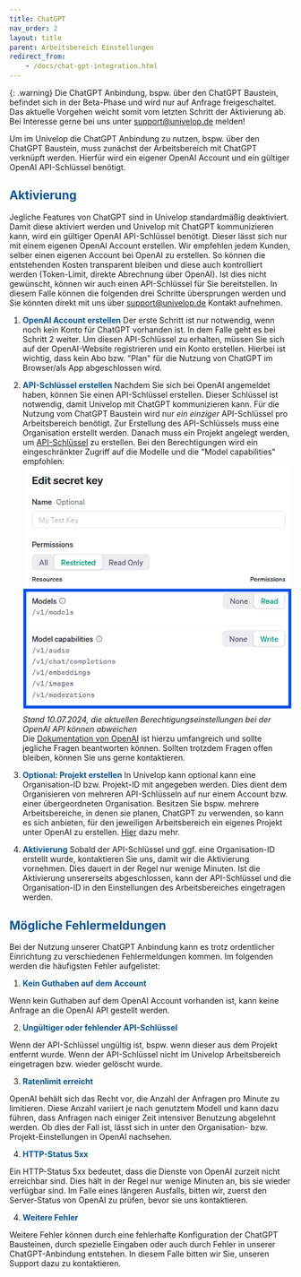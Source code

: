 ```yaml
---
title: ChatGPT
nav_order: 2
layout: title
parent: Arbeitsbereich Einstellungen
redirect_from:
    - /docs/chat-gpt-integration.html
---
```


{: .warning}
Die ChatGPT Anbindung, bspw. über den ChatGPT Baustein, befindet sich in der Beta-Phase und wird nur auf Anfrage freigeschaltet. Das aktuelle Vorgehen weicht somit vom letzten Schritt der Aktivierung ab. Bei Interesse gerne bei uns unter support@univelop.de melden!

Um im Univelop die ChatGPT Anbindung zu nutzen, bspw. über den ChatGPT Baustein, muss zunächst der Arbeitsbereich mit ChatGPT verknüpft werden.
Hierfür wird ein eigener OpenAI Account und ein gültiger OpenAI API-Schlüssel benötigt.

## <span style="color:#0b5394">**Aktivierung**</span>

Jegliche Features von ChatGPT sind in Univelop standardmäßig deaktiviert.
Damit diese aktiviert werden und Univelop mit ChatGPT kommunizieren kann, wird ein gültiger OpenAI API-Schlüssel benötigt.
Dieser lässt sich nur mit einem eigenen OpenAI Account erstellen.
Wir empfehlen jedem Kunden, selber einen eigenen Account bei OpenAI zu erstellen. So können die entstehenden Kosten transparent bleiben
und diese auch kontrolliert werden (Token-Limit, direkte Abrechnung über OpenAI).
Ist dies nicht gewünscht, können wir auch einen API-Schlüssel für Sie bereitstellen.
In diesem Falle können die folgenden drei Schritte übersprungen werden und Sie könnten direkt mit uns über support@univelop.de Kontakt aufnehmen.

1. <span style="color:#0b5394">**OpenAI Account erstellen**</span>
   Der erste Schritt ist nur notwendig, wenn noch kein Konto für ChatGPT vorhanden ist. In dem Falle geht es bei Schritt 2 weiter.
   Um diesen API-Schlüssel zu erhalten, müssen Sie sich auf der OpenAI-Website registrieren und ein Konto erstellen.
   Hierbei ist wichtig, dass kein Abo bzw. "Plan" für die Nutzung von ChatGPT im Browser/als App abgeschlossen wird.

2. <span style="color:#0b5394">**API-Schlüssel erstellen**</span>
   Nachdem Sie sich bei OpenAI angemeldet haben, können Sie einen API-Schlüssel erstellen. Dieser Schlüssel ist notwendig, damit Univelop mit ChatGPT kommunizieren kann. Für die Nutzung vom ChatGPT Baustein wird nur _ein einziger_ API-Schlüssel pro Arbeitsbereich benötigt.
   Zur Erstellung des API-Schlüssels muss eine Organisation erstellt werden. Danach muss ein Projekt angelegt werden, um [API-Schlüssel](https://platform.openai.com/settings/organization/api-keys) zu erstellen.
   Bei den Berechtigungen wird ein eingeschränkter Zugriff auf die Modelle und die "Model capabilities" empfohlen:
   ![api key permissions](\old_assets\chat-gpt-integration\api_key_permissions.png 'api key permissions')
   _Stand 10.07.2024, die aktuellen Berechtigungseinstellungen bei der OpenAI API können abweichen_ <br>
   Die [Dokumentation von OpenAI](https://help.openai.com/en/articles/9186755-managing-your-work-in-the-api-platform-with-projects) ist hierzu umfangreich und sollte jegliche Fragen beantworten können.
   Sollten trotzdem Fragen offen bleiben, können Sie uns gerne kontaktieren.

3. <span style="color:#0b5394">**Optional: Projekt erstellen**</span>
   In Univelop kann optional kann eine Organisation-ID bzw. Projekt-ID mit angegeben werden.
   Dies dient dem Organisieren von mehreren API-Schlüsseln auf nur einem Account bzw. einer übergeordneten Organisation.
   Besitzen Sie bspw. mehrere Arbeitsbereiche, in denen sie planen, ChatGPT zu verwenden, so kann es sich anbieten, für den jeweiligen Arbeitsbereich
   ein eigenes Projekt unter OpenAI zu erstellen. [Hier](https://help.openai.com/en/articles/9186755-managing-your-work-in-the-api-platform-with-projects) dazu mehr.

4. <span style="color:#0b5394">**Aktivierung**</span>
   Sobald der API-Schlüssel und ggf. eine Organisation-ID erstellt wurde, kontaktieren Sie uns, damit wir die Aktivierung vornehmen. Dies dauert in der Regel nur wenige Minuten.
   Ist die Aktivierung unsererseits abgeschlossen, kann der API-Schlüssel und die Organisation-ID in den Einstellungen des Arbeitsbereiches eingetragen werden.

## <span style="color:#0b5394">**Mögliche Fehlermeldungen**</span>

Bei der Nutzung unserer ChatGPT Anbindung kann es trotz ordentlicher Einrichtung zu verschiedenen Fehlermeldungen kommen.
Im folgenden werden die häufigsten Fehler aufgelistet:

1. <span style="color:#0b5394">**Kein Guthaben auf dem Account**</span>

Wenn kein Guthaben auf dem OpenAI Account vorhanden ist, kann keine Anfrage an die OpenAI API gestellt werden.

2. <span style="color:#0b5394">**Ungültiger oder fehlender API-Schlüssel**</span>

Wenn der API-Schlüssel ungültig ist, bspw. wenn dieser aus dem Projekt entfernt wurde.
Wenn der API-Schlüssel nicht im Univelop Arbeitsbereich eingetragen bzw. wieder gelöscht wurde.

3. <span style="color:#0b5394">**Ratenlimit erreicht**</span>

OpenAI behält sich das Recht vor, die Anzahl der Anfragen pro Minute zu limitieren.
Diese Anzahl variiert je nach genutztem Modell und kann dazu führen, dass Anfragen nach einiger Zeit intensiver Benutzung abgelehnt werden.
Ob dies der Fall ist, lässt sich in unter den Organisation- bzw. Projekt-Einstellungen in OpenAI nachsehen.

4. <span style="color:#0b5394">**HTTP-Status 5xx**</span>

Ein HTTP-Status 5xx bedeutet, dass die Dienste von OpenAI zurzeit nicht erreichbar sind.
Dies hält in der Regel nur wenige Minuten an, bis sie wieder verfügbar sind.
Im Falle eines längeren Ausfalls, bitten wir, zuerst den Server-Status von OpenAI zu prüfen, bevor sie uns kontaktieren.

4. <span style="color:#0b5394">**Weitere Fehler**</span>

Weitere Fehler können durch eine fehlerhafte Konfiguration der ChatGPT Bausteinen, durch spezielle Eingaben oder auch durch Fehler in unserer ChatGPT-Anbindung entstehen. In diesem Falle bitten wir Sie, unseren Support dazu zu kontaktieren.
